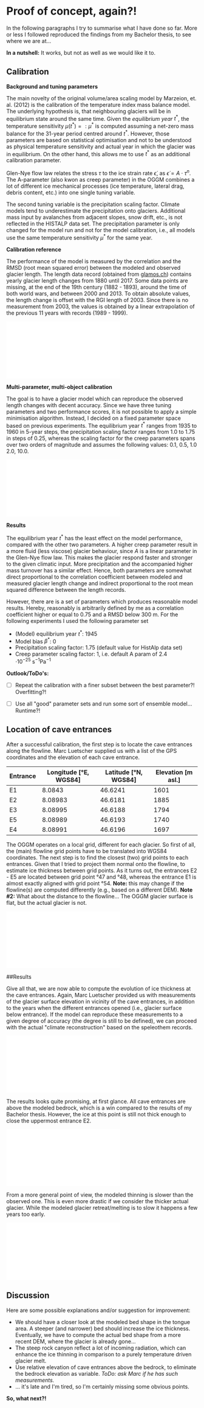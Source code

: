 # Proof of concept, again?!

In the following paragraphs I try to summarise what I have done so far. More or less I followed reproduced the findings from my Bachelor thesis, to see where we are at...

**In a nutshell:** It works, but not as well as we would like it to.

## Calibration

**Background and tuning parameters** 

The main novelty of the original volume/area scaling model by Marzeion, et. al. (2012) is the calibration of the temperature index mass balance model. The underlying hypothesis is, that neighbouring glaciers will be in equilibrium state around the same time. Given the *equilibrium year* $t^*$, the temperature sensitivity $\mu(t^*) =: \mu^*$ is computed assuming a net-zero mass balance for the 31-year period centred around $t^*$. However, those parameters are based on statistical optimisation and not to be understood as physical temperature sensitivity and actual year in which the glacier was in equilibrium. On the other hand, this allows me to use $t^*$ as an additional calibration parameter.

Glen-Nye flow law relates the stress $\tau$ to the ice strain rate $\dot{\epsilon}$, as $\dot{\epsilon} = A\cdot\tau^n$. The A-parameter (also kwon as creep parameter) in the OGGM combines a lot of different ice mechanical processes (ice temperature, lateral drag, debris content, etc.) into one single tuning variable.

The second tuning variable is the precipitation scaling factor. Climate models tend to underestimate the precipitation onto glaciers. Additional mass input by avalanches from adjacent slopes, snow drift, etc., is not reflected in the HISTALP data set. The precipitation parameter is only changed for the model run and not for the model calibration, i.e., all models use the same temperature sensitivity $\mu^*$ for the same year.

**Calibration reference**

The performance of the model is measured by the correlation  and the RMSD (root mean squared error) between the modeled and observed glacier length. The length data record (obtained from [glamos.ch](https://doi.glamos.ch/data/lengthchange/lengthchange.csv)) contains yearly glacier length changes from 1880 until 2017. Some data points are missing, at the end of the 19th century (1882 - 1893), around the time of both world wars, and between 2000 and 2013. To obtain absolute values, the length change is offset with the RGI length of 2003. Since there is no measurement from 2003, the values is obtained by a linear extrapolation of the previous 11 years with records (1989 - 1999).

![Length change measurement time series](/Users/oberrauch/work/grindelwald/figures/repoduce_bac/length.pdf)

**Multi-parameter, multi-object calibration**

The goal is to have a glacier model which can reproduce the observed length changes with decent accuracy. Since we have three tuning parameters and two performance scores, it is not possible to apply a simple minimisation algorithm. Instead, I decided on a fixed parameter space based on previous experiments. The equilibrium year $t^*$ ranges from 1935 to 1960 in 5-year steps, the precipitation scaling factor ranges from 1.0 to 1.75 in steps of 0.25, whereas the scaling factor for the creep parameters spans over two orders of magnitude and assumes the following values: 0.1, 0.5, 1.0 2.0, 10.0.

![Multi-parameter, multi-object calibration](/Users/oberrauch/work/grindelwald/figures/repoduce_bac/calibration.pdf)

**Results**

The equilibrium year $t^*$ has the least effect on the model performance, compared with the other two parameters. A higher creep parameter result in a more fluid (less viscose) glacier behaviour, since $A$ is a linear parameter in the Glen-Nye flow law. This makes the glacier respond faster and stronger to the given climatic input. More precipitation and the accompanied higher mass turnover has a similar effect. Hence, both parameters are somewhat direct proportional to the correlation coefficient between modeled and measured glacier length change and indirect proportional to the root mean squared difference between the length records.

However, there are is a set of parameters which produces reasonable model results. Hereby, reasonably is arbitrarily defined by me as a correlation coefficient higher or equal to 0.75 and a RMSD below 300 m. For the following experiments I used the following parameter set

- (Model) equilibrium year $t^*:$ 1945
- Model bias $\beta^*$: 0
- Precipitation scaling factor: 1.75 (default value for HistAlp data set)
- Creep parameter scaling factor: 1, i.e. default A param of 2.4 $\cdot 10^{-25}\ \mathrm{s}^{-1} \mathrm{Pa}^{-1}$

**Outlook/ToDo's:**

- [ ] Repeat the calibration with a finer subset between the best parameter?! Overfitting?!

- [ ] Use all "good" parameter sets and run some sort of ensemble model... Runtime?!

## Location of cave entrances

After a successful calibration, the first step is to locate the cave entrances along the flowline. Marc Luetscher supplied us with a list of the GPS coordinates and the elevation of each cave entrance.

| Entrance | Longitude [°E, WGS84] | Latitude [°N, WGS84] | Elevation [m asl.] |
| -------- | --------------------- | -------------------- | ------------------ |
| E1       | 8.0843                | 46.6241              | 1601               |
| E2       | 8.08983               | 46.6181              | 1885               |
| E3       | 8.08995               | 46.6188              | 1794               |
| E5       | 8.08989               | 46.6193              | 1740               |
| E4       | 8.08991               | 46.6196              | 1697               |

The OGGM operates on a local grid, different for each glacier. So first of all, the (main) flowline grid points have to be translated into WGS84 coordinates. The next step is to find the closest (two) grid points to each entrances. Given that I tried to project them normal onto the flowline, to estimate ice thickness between grid points. As it turns out, the entrances E2 - E5 are located between grid point °47 and °48, whereas the entrance E1 is almost exactly aligned with grid point °54. **Note:** this may change if the flowline(s) are computed differently (e.g., based on a different DEM). **Note #2:** What about the distance to the flowline... The OGGM glacier surface is flat, but the actual glacier is not. 

![Location of cave entrances along the main model flowline](/Users/oberrauch/work/grindelwald/figures/repoduce_bac/caves_location.pdf)

##Results

Give all that, we are now able to compute the evolution of ice thickness at the cave entrances. Again, Marc Luetscher provided us with measurements of the glacier surface elevation in vicinity of the cave entrances, in addition to the years when the different entrances opened (i.e., glacier surface below entrance). If the model can reproduce these measurements to a given degree of accuracy (the degree is still to be defined), we can proceed with the actual "climate reconstruction" based on the speleothem records.

![Ice thickness at cave entrances E2, E3, E5 and E4](/Users/oberrauch/work/grindelwald/figures/repoduce_bac/ice_thickness.pdf)

The results looks quite promising, at first glance. All cave entrances are above the modeled bedrock, which is a win compared to the results of my Bachelor thesis. However, the ice at this point is still not thick enough to close the uppermost entrance E2.

![Ice coverage of the cave entrances E2, E3, E5 and E4](/Users/oberrauch/work/grindelwald/figures/repoduce_bac/caves_open.pdf)

From a more general point of view, the modeled thinning is slower than the observed one. This is even more drastic if we consider the thicker actual glacier. While the modeled glacier retreat/melting is to slow it happens a few years too early.

![](/Users/oberrauch/work/grindelwald/figures/repoduce_bac/glacier_cross_section.pdf)

## Discussion

Here are some possible explanations and/or suggestion for improvement:

- We should have a closer look at the modeled bed shape in the tongue area. A steeper (and narrower) bed should increase the ice thickness. Eventually, we have to compute the actual bed shape from a more recent DEM, where the glacier is already gone...
- The steep rock canyon reflect a lot of incoming radiation, which can enhance the ice thinning in comparison to a purely temperature driven glacier melt.
- Use relative elevation of cave entrances above the bedrock, to eliminate the bedrock elevation as variable. *ToDo: ask Marc if he has such measurements.*
- ... it's late and I'm tired, so I'm certainly missing some obvious points.

**So, what next?!**
